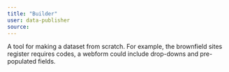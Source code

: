 ```yaml
---
title: "Builder"
user: data-publisher
source:
---
```


A tool for making a dataset from scratch. For example, the brownfield sites register requires codes, a webform could include drop-downs and pre-populated fields.